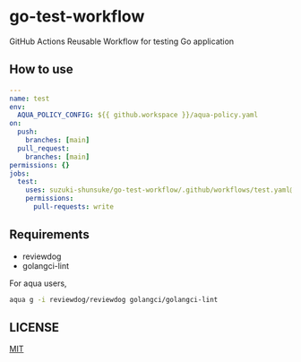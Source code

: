 # go-test-workflow

GitHub Actions Reusable Workflow for testing Go application

## How to use

```yaml
---
name: test
env:
  AQUA_POLICY_CONFIG: ${{ github.workspace }}/aqua-policy.yaml
on:
  push:
    branches: [main]
  pull_request:
    branches: [main]
permissions: {}
jobs:
  test:
    uses: suzuki-shunsuke/go-test-workflow/.github/workflows/test.yaml@e63ffd2de162e7a38c0f1b3ccaba92f9425edb6e # v0.1.0
    permissions:
      pull-requests: write
```

## Requirements

- reviewdog
- golangci-lint

For aqua users,

```sh
aqua g -i reviewdog/reviewdog golangci/golangci-lint
```

## LICENSE

[MIT](LICENSE)
